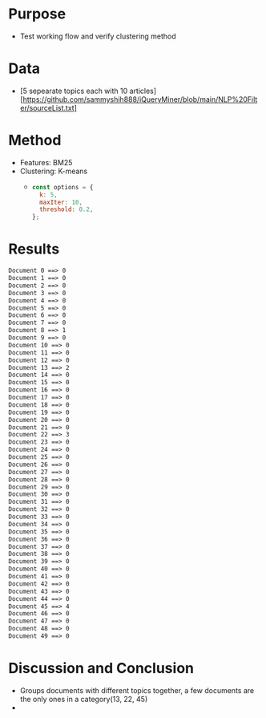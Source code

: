 # Purpose
- Test working flow and verify clustering method

# Data
- [5 sepearate topics each with 10 articles][https://github.com/sammyshih888/iQueryMiner/blob/main/NLP%20Filter/sourceList.txt] 

# Method
- Features: BM25
- Clustering: K-means
  - ```javascript
    const options = {
      k: 5,
      maxIter: 10,
      threshold: 0.2,
    };
    ```
# Results
```txt
Document 0 ==> 0
Document 1 ==> 0
Document 2 ==> 0
Document 3 ==> 0
Document 4 ==> 0
Document 5 ==> 0
Document 6 ==> 0
Document 7 ==> 0
Document 8 ==> 1
Document 9 ==> 0
Document 10 ==> 0
Document 11 ==> 0
Document 12 ==> 0
Document 13 ==> 2
Document 14 ==> 0
Document 15 ==> 0
Document 16 ==> 0
Document 17 ==> 0
Document 18 ==> 0
Document 19 ==> 0
Document 20 ==> 0
Document 21 ==> 0
Document 22 ==> 3
Document 23 ==> 0
Document 24 ==> 0
Document 25 ==> 0
Document 26 ==> 0
Document 27 ==> 0
Document 28 ==> 0
Document 29 ==> 0
Document 30 ==> 0
Document 31 ==> 0
Document 32 ==> 0
Document 33 ==> 0
Document 34 ==> 0
Document 35 ==> 0
Document 36 ==> 0
Document 37 ==> 0
Document 38 ==> 0
Document 39 ==> 0
Document 40 ==> 0
Document 41 ==> 0
Document 42 ==> 0
Document 43 ==> 0
Document 44 ==> 0
Document 45 ==> 4
Document 46 ==> 0
Document 47 ==> 0
Document 48 ==> 0
Document 49 ==> 0
```

# Discussion and Conclusion
- Groups documents with different topics together, a few documents are the only ones in a category(13, 22, 45)
- 
